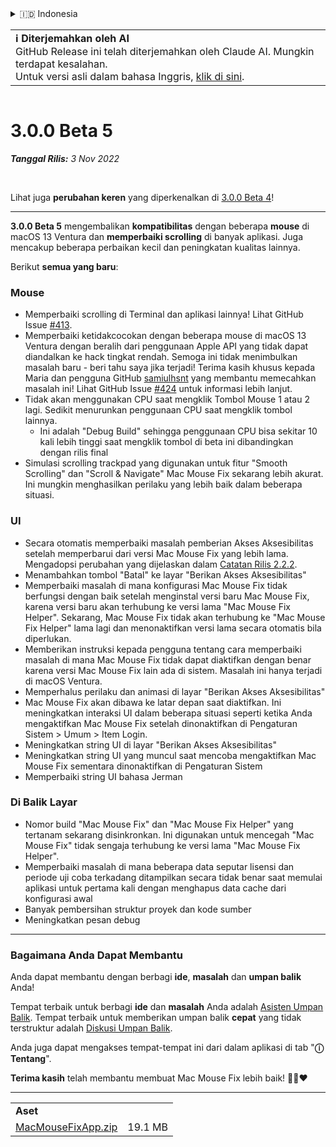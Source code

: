 <details>
<summary>🇮🇩 Indonesia</summary>

[🇬🇧 English (GitHub Release)](https://github.com/noah-nuebling/mac-mouse-fix/releases/tag/3.0.0-Beta-5)\
[🇦🇩 Català](https://redirect.macmousefix.com/?target=mmf-release&tag=3.0.0-Beta-5&locale=ca)\
[🇩🇪 Deutsch](https://redirect.macmousefix.com/?target=mmf-release&tag=3.0.0-Beta-5&locale=de)\
[🇪🇸 Español](https://redirect.macmousefix.com/?target=mmf-release&tag=3.0.0-Beta-5&locale=es)\
[🇫🇷 Français](https://redirect.macmousefix.com/?target=mmf-release&tag=3.0.0-Beta-5&locale=fr)\
**🇮🇩 Indonesia**\
[🇮🇹 Italiano](https://redirect.macmousefix.com/?target=mmf-release&tag=3.0.0-Beta-5&locale=it)\
[🇭🇺 Magyar](https://redirect.macmousefix.com/?target=mmf-release&tag=3.0.0-Beta-5&locale=hu)\
[🇳🇱 Nederlands](https://redirect.macmousefix.com/?target=mmf-release&tag=3.0.0-Beta-5&locale=nl)\
[🇵🇱 Polski](https://redirect.macmousefix.com/?target=mmf-release&tag=3.0.0-Beta-5&locale=pl)\
[🇧🇷 Português (Brasil)](https://redirect.macmousefix.com/?target=mmf-release&tag=3.0.0-Beta-5&locale=pt-BR)\
[🇵🇹 Português (Portugal)](https://redirect.macmousefix.com/?target=mmf-release&tag=3.0.0-Beta-5&locale=pt-PT)\
[🇷🇴 Română](https://redirect.macmousefix.com/?target=mmf-release&tag=3.0.0-Beta-5&locale=ro)\
[🇸🇪 Svenska](https://redirect.macmousefix.com/?target=mmf-release&tag=3.0.0-Beta-5&locale=sv)\
[🇻🇳 Tiếng Việt](https://redirect.macmousefix.com/?target=mmf-release&tag=3.0.0-Beta-5&locale=vi)\
[🇹🇷 Türkçe](https://redirect.macmousefix.com/?target=mmf-release&tag=3.0.0-Beta-5&locale=tr)\
[🇨🇿 Čeština](https://redirect.macmousefix.com/?target=mmf-release&tag=3.0.0-Beta-5&locale=cs)\
[🇬🇷 Ελληνικά](https://redirect.macmousefix.com/?target=mmf-release&tag=3.0.0-Beta-5&locale=el)\
[🇷🇺 Русский](https://redirect.macmousefix.com/?target=mmf-release&tag=3.0.0-Beta-5&locale=ru)\
[🇺🇦 Українська](https://redirect.macmousefix.com/?target=mmf-release&tag=3.0.0-Beta-5&locale=uk)\
[🇮🇱 עברית](https://redirect.macmousefix.com/?target=mmf-release&tag=3.0.0-Beta-5&locale=he)\
[🇸🇦 العربية](https://redirect.macmousefix.com/?target=mmf-release&tag=3.0.0-Beta-5&locale=ar)\
[🇮🇳 हिन्दी](https://redirect.macmousefix.com/?target=mmf-release&tag=3.0.0-Beta-5&locale=hi)\
[🇹🇭 ไทย](https://redirect.macmousefix.com/?target=mmf-release&tag=3.0.0-Beta-5&locale=th)\
[🇨🇳 中文 (简体)](https://redirect.macmousefix.com/?target=mmf-release&tag=3.0.0-Beta-5&locale=zh-Hans)\
[🇨🇳 中文 (繁體)](https://redirect.macmousefix.com/?target=mmf-release&tag=3.0.0-Beta-5&locale=zh-Hant)\
[🇭🇰 中文（香港)](https://redirect.macmousefix.com/?target=mmf-release&tag=3.0.0-Beta-5&locale=zh-HK)\
[🇯🇵 日本語](https://redirect.macmousefix.com/?target=mmf-release&tag=3.0.0-Beta-5&locale=ja)\
[🇰🇷 한국어](https://redirect.macmousefix.com/?target=mmf-release&tag=3.0.0-Beta-5&locale=ko)\
[Help translate Mac Mouse Fix to different languages!](https://github.com/noah-nuebling/mac-mouse-fix/discussions/731)
</details>
<table align=><td>
<b>ℹ️ Diterjemahkan oleh AI</b><br>
GitHub Release ini telah diterjemahkan oleh Claude AI. Mungkin terdapat kesalahan.<br>
Untuk versi asli dalam bahasa Inggris, <a href="https://github.com/noah-nuebling/mac-mouse-fix/releases/tag/3.0.0-Beta-5">klik di sini</a>.
</td></table>

<table></table>

# 3.0.0 Beta 5
***Tanggal Rilis:** 3 Nov 2022*

<br>

Lihat juga **perubahan keren** yang diperkenalkan di [3.0.0 Beta 4](https://redirect.macmousefix.com/?target=mmf-release&tag=3.0.0-Beta-4&locale=id)!

---

**3.0.0 Beta 5** mengembalikan **kompatibilitas** dengan beberapa **mouse** di macOS 13 Ventura dan **memperbaiki scrolling** di banyak aplikasi.
Juga mencakup beberapa perbaikan kecil dan peningkatan kualitas lainnya.

Berikut **semua yang baru**:

### Mouse

- Memperbaiki scrolling di Terminal dan aplikasi lainnya! Lihat GitHub Issue [#413](https://github.com/noah-nuebling/mac-mouse-fix/issues/413).
- Memperbaiki ketidakcocokan dengan beberapa mouse di macOS 13 Ventura dengan beralih dari penggunaan Apple API yang tidak dapat diandalkan ke hack tingkat rendah. Semoga ini tidak menimbulkan masalah baru - beri tahu saya jika terjadi! Terima kasih khusus kepada Maria dan pengguna GitHub [samiulhsnt](https://github.com/samiulhsnt) yang membantu memecahkan masalah ini! Lihat GitHub Issue [#424](https://github.com/noah-nuebling/mac-mouse-fix/issues/424) untuk informasi lebih lanjut.
- Tidak akan menggunakan CPU saat mengklik Tombol Mouse 1 atau 2 lagi. Sedikit menurunkan penggunaan CPU saat mengklik tombol lainnya.
    - Ini adalah "Debug Build" sehingga penggunaan CPU bisa sekitar 10 kali lebih tinggi saat mengklik tombol di beta ini dibandingkan dengan rilis final
- Simulasi scrolling trackpad yang digunakan untuk fitur "Smooth Scrolling" dan "Scroll & Navigate" Mac Mouse Fix sekarang lebih akurat. Ini mungkin menghasilkan perilaku yang lebih baik dalam beberapa situasi.

### UI

- Secara otomatis memperbaiki masalah pemberian Akses Aksesibilitas setelah memperbarui dari versi Mac Mouse Fix yang lebih lama. Mengadopsi perubahan yang dijelaskan dalam [Catatan Rilis 2.2.2](https://redirect.macmousefix.com/?target=mmf-release&tag=2.2.2&locale=id).
- Menambahkan tombol "Batal" ke layar "Berikan Akses Aksesibilitas"
- Memperbaiki masalah di mana konfigurasi Mac Mouse Fix tidak berfungsi dengan baik setelah menginstal versi baru Mac Mouse Fix, karena versi baru akan terhubung ke versi lama "Mac Mouse Fix Helper". Sekarang, Mac Mouse Fix tidak akan terhubung ke "Mac Mouse Fix Helper" lama lagi dan menonaktifkan versi lama secara otomatis bila diperlukan.
- Memberikan instruksi kepada pengguna tentang cara memperbaiki masalah di mana Mac Mouse Fix tidak dapat diaktifkan dengan benar karena versi Mac Mouse Fix lain ada di sistem. Masalah ini hanya terjadi di macOS Ventura.
- Memperhalus perilaku dan animasi di layar "Berikan Akses Aksesibilitas"
- Mac Mouse Fix akan dibawa ke latar depan saat diaktifkan. Ini meningkatkan interaksi UI dalam beberapa situasi seperti ketika Anda mengaktifkan Mac Mouse Fix setelah dinonaktifkan di Pengaturan Sistem > Umum > Item Login.
- Meningkatkan string UI di layar "Berikan Akses Aksesibilitas"
- Meningkatkan string UI yang muncul saat mencoba mengaktifkan Mac Mouse Fix sementara dinonaktifkan di Pengaturan Sistem
- Memperbaiki string UI bahasa Jerman

### Di Balik Layar

- Nomor build "Mac Mouse Fix" dan "Mac Mouse Fix Helper" yang tertanam sekarang disinkronkan. Ini digunakan untuk mencegah "Mac Mouse Fix" tidak sengaja terhubung ke versi lama "Mac Mouse Fix Helper".
- Memperbaiki masalah di mana beberapa data seputar lisensi dan periode uji coba terkadang ditampilkan secara tidak benar saat memulai aplikasi untuk pertama kali dengan menghapus data cache dari konfigurasi awal
- Banyak pembersihan struktur proyek dan kode sumber
- Meningkatkan pesan debug

---

### Bagaimana Anda Dapat Membantu

Anda dapat membantu dengan berbagi **ide**, **masalah** dan **umpan balik** Anda!

Tempat terbaik untuk berbagi **ide** dan **masalah** Anda adalah [Asisten Umpan Balik](https://noah-nuebling.github.io/mac-mouse-fix-feedback-assistant/?type=bug-report).
Tempat terbaik untuk memberikan umpan balik **cepat** yang tidak terstruktur adalah [Diskusi Umpan Balik](https://github.com/noah-nuebling/mac-mouse-fix/discussions/366).

Anda juga dapat mengakses tempat-tempat ini dari dalam aplikasi di tab "**ⓘ Tentang**".

**Terima kasih** telah membantu membuat Mac Mouse Fix lebih baik! 💙💛❤️

---

<table align="start">
<tr>
    <td colspan=2>
        <b>Aset</b>
    </td>
</tr>
<tr>
    <td><a href="https://github.com/noah-nuebling/mac-mouse-fix/releases/download/3.0.0-Beta-5/MacMouseFixApp.zip">MacMouseFixApp.zip</a></td>
    <td>19.1 MB</td>
</tr>
</table>